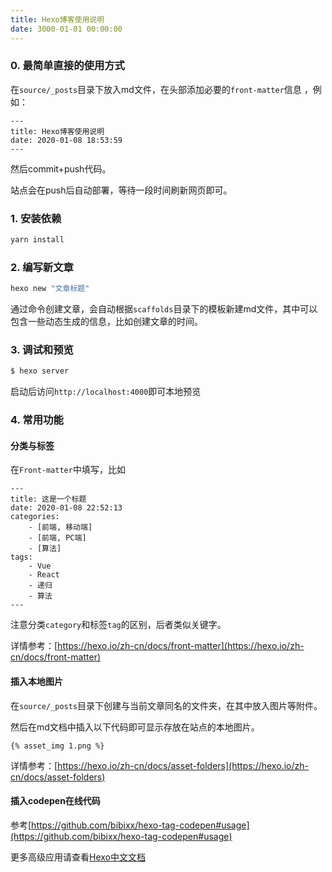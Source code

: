 ```yaml
---
title: Hexo博客使用说明
date: 3000-01-01 00:00:00
---
```


### 0. 最简单直接的使用方式

在`source/_posts`目录下放入md文件，在头部添加必要的`front-matter`信息
，例如：
```
---
title: Hexo博客使用说明
date: 2020-01-08 18:53:59
---
```
然后commit+push代码。

站点会在push后自动部署，等待一段时间刷新网页即可。


### 1. 安装依赖

```bash
yarn install
```

### 2. 编写新文章

``` bash
hexo new "文章标题"
```

通过命令创建文章，会自动根据`scaffolds`目录下的模板新建md文件，其中可以包含一些动态生成的信息，比如创建文章的时间。

### 3. 调试和预览

``` bash
$ hexo server
```

启动后访问`http://localhost:4000`即可本地预览

### 4. 常用功能

#### 分类与标签

在`Front-matter`中填写，比如
```
---
title: 这是一个标题
date: 2020-01-08 22:52:13
categories:
    - [前端, 移动端]
    - [前端, PC端]
    - [算法]
tags:
    - Vue
    - React
    - 递归
    - 算法
---
```
注意分类`category`和标签`tag`的区别，后者类似关键字。

详情参考：[https://hexo.io/zh-cn/docs/front-matter](https://hexo.io/zh-cn/docs/front-matter)

#### 插入本地图片

在`source/_posts`目录下创建与当前文章同名的文件夹，在其中放入图片等附件。

然后在md文档中插入以下代码即可显示存放在站点的本地图片。

```
{% asset_img 1.png %}
```

详情参考：[https://hexo.io/zh-cn/docs/asset-folders](https://hexo.io/zh-cn/docs/asset-folders)


#### 插入codepen在线代码

参考[https://github.com/bibixx/hexo-tag-codepen#usage](https://github.com/bibixx/hexo-tag-codepen#usage)



更多高级应用请查看[Hexo中文文档](https://hexo.io/zh-cn/docs/writing)